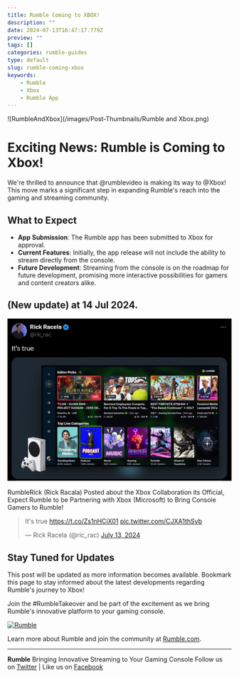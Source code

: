 ```yaml
---
title: Rumble Coming to XBOX!
description: ""
date: 2024-07-13T16:47:17.779Z
preview: ""
tags: []
categories: rumble-guides
type: default
slug: rumble-coming-xbox
keywords:
    - Rumble
    - Xbox
    - Rumble App
---
```


![RumbleAndXbox](/images/Post-Thumbnails/Rumble and Xbox.png)

# Exciting News: Rumble is Coming to Xbox!

We're thrilled to announce that @rumblevideo is making its way to @Xbox! This move marks a significant step in expanding Rumble's reach into the gaming and streaming community.

## What to Expect

- **App Submission**: The Rumble app has been submitted to Xbox for approval.
- **Current Features**: Initially, the app release will not include the ability to stream directly from the console.
- **Future Development**: Streaming from the console is on the roadmap for future development, promising more interactive possibilities for gamers and content creators alike.

## (New update) at 14 Jul 2024.

![RumbleRick Tweeted its True](/images/Rumble-And-Xbox/Rick%20Posted%20its%20True.png)

RumbleRick (Rick Racala) Posted about the Xbox Collaboration its Official, Expect Rumble to be Partnering with Xbox (Microsoft) to Bring Console Gamers to Rumble!

<blockquote class="twitter-tweet"><p lang="en" dir="ltr">It&#39;s true <a href="https://t.co/Zs1nHCjX01">https://t.co/Zs1nHCjX01</a> <a href="https://t.co/CJXA1thSyb">pic.twitter.com/CJXA1thSyb</a></p>&mdash; Rick Racela (@ric_rac) <a href="https://twitter.com/ric_rac/status/1811943216683327952?ref_src=twsrc%5Etfw">July 13, 2024</a></blockquote> <script async src="https://platform.twitter.com/widgets.js" charset="utf-8"></script>

## Stay Tuned for Updates

This post will be updated as more information becomes available. Bookmark this page to stay informed about the latest developments regarding Rumble's journey to Xbox!

Join the #RumbleTakeover and be part of the excitement as we bring Rumble's innovative platform to your gaming console.

[![Rumble](https://companieslogo.com/img/orig/RUM_BIG-7db8b8d2.png?t=1720244493)](https://rumble.com)

Learn more about Rumble and join the community at [Rumble.com](https://rumble.com).

---
**Rumble**
Bringing Innovative Streaming to Your Gaming Console
Follow us on [Twitter](https://twitter.com/rumblevideo) | Like us on [Facebook](https://facebook.com/rumblevideo)
